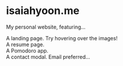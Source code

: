 # isaiahyoon.me

My personal website, featuring...

A landing page. Try hovering over the images!
<br>
A resume page.
<br>
A Pomodoro app.
<br>
A contact modal. Email preferred...

